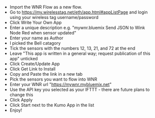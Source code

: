 * Import the WNR Flow as a new flow.
* Go to https://my.wirelesstag.net/eth/app.html#appListPage and login using your wireless tag username/password
* Click Write Your Own App
* Enter a unique description e.g. "mywnr.bluemix Send JSON to Wink Node Red when sensor updated"
* Enter your name as Author
* I picked the Bell catagory
* Tick the sensors with the numbers 12, 13, 21, and 72 at the end
* Leave "This app is written in a general way; request publication of this app" unticked
* Click Create/Update App
* Click Get Link to Install 
* Copy and Paste the link in a new tab
* Pick the sensors you want to flow into WNR
* Enter your WNR url "https://mywnr.mybluemix.net"
* Use the API key you selected as your IFTTT - there are future plans to change this
* Click Apply
* Click Start next to the Kumo App in the list
* Enjoy!
